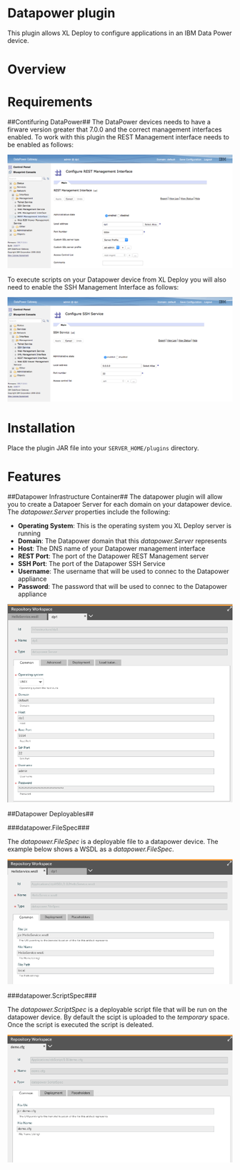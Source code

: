 # Datapower plugin #
This plugin allows XL Deploy to configure applications in an IBM Data Power device.

# Overview #


# Requirements #

##Contifuring DataPower##
The DataPower devices needs to have a firware version greater that 7.0.0 and the correct management interfaces enabled.  To work with this plugin the REST Management interface needs to be enabled as follows:

![DP_Configure_REST_Management_Interface](images/DP_Configure_REST_Management_Interface.png)

To execute scripts on your Datapower device from XL Deploy you will also need to enable the SSH Management Interface as follows:

![DP_Configure_SSH_Service](images/DP_Configure_SSH_Service.png)


# Installation #

Place the plugin JAR file into your `SERVER_HOME/plugins` directory. 

# Features #

##Datapower Infrastructure Container##
The datapower plugin will allow you to create a Datapoer Server for each domain on your datapower device.  The *datapower.Server* properties include the following:

* **Operating System**: This is the operating system you XL Deploy server is running
* **Domain**: The Datapower domain that this *datapower.Server* represents
* **Host**: The DNS name of your Datapower management interface
* **REST Port**: The port of the Datapower REST Management server
* **SSH Port**: The port of the Datapower SSH Service
* **Username**: The username that will be used to connec to the Datapower appliance
* **Password**: The password that will be used to connec to the Datapower appliance

![datapower.Server](images/datapower.Server.png)

##Datapower Deployables##

###datapower.FileSpec###

The *datapower.FileSpec* is a deployable file to a datapower device.  The example below shows a WSDL as a *datapower.FileSpec*.

![datapower.FileSpec](images/datapower.FileSpec.png)

###datapower.ScriptSpec###

The *datapower.ScriptSpec* is a deployable script file that will be run on the datapower device.  By default the scipt is uploaded to the *temporary* space.  Once the script is executed the script is deleated.

![datapower.ScriptSpec](images/datapower.ScriptSpec.png)



